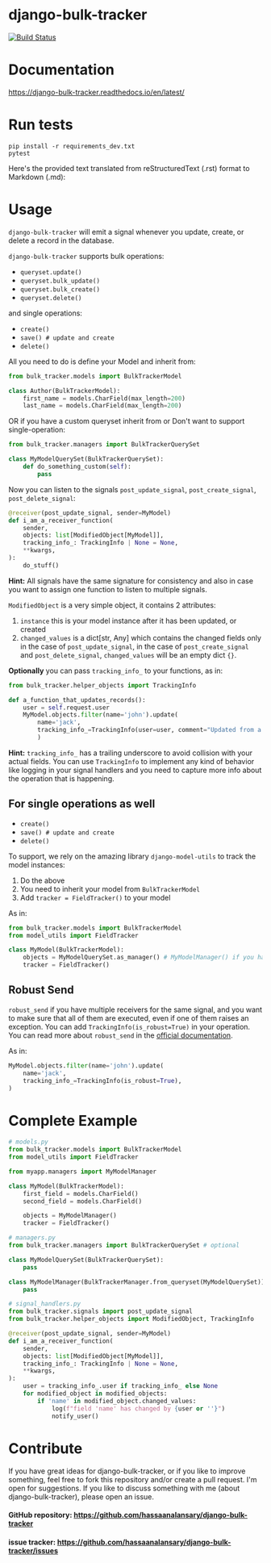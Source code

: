django-bulk-tracker
===============

[![Build Status](https://github.com/hassaanalansary/django-bulk-tracker/actions/workflows/tests.yml/badge.svg)](https://github.com/hassaanalansary/django-bulk-tracker/actions)


Documentation
=============
https://django-bulk-tracker.readthedocs.io/en/latest/

Run tests
==========
```shell
pip install -r requirements_dev.txt
pytest
```
Here's the provided text translated from reStructuredText (.rst) format to Markdown (.md):

Usage
=====

`django-bulk-tracker` will emit a signal whenever you update, create, or delete a record in the database.

`django-bulk-tracker` supports bulk operations:

- `queryset.update()`
- `queryset.bulk_update()`
- `queryset.bulk_create()`
- `queryset.delete()`

and single operations:

- `create()`
- `save() # update and create`
- `delete()`

All you need to do is define your Model and inherit from:

```python
from bulk_tracker.models import BulkTrackerModel

class Author(BulkTrackerModel):
    first_name = models.CharField(max_length=200)
    last_name = models.CharField(max_length=200)
```

OR if you have a custom queryset inherit from or Don't want to support single-operation:

```python
from bulk_tracker.managers import BulkTrackerQuerySet

class MyModelQuerySet(BulkTrackerQuerySet):
    def do_something_custom(self):
        pass
```

Now you can listen to the signals `post_update_signal`, `post_create_signal`, `post_delete_signal`:

```python
@receiver(post_update_signal, sender=MyModel)
def i_am_a_receiver_function(
    sender,
    objects: list[ModifiedObject[MyModel]],
    tracking_info_: TrackingInfo | None = None,
    **kwargs,
):
    do_stuff()
```

**Hint:** All signals have the same signature for consistency and also in case you want to assign one function to listen to multiple signals.

`ModifiedObject` is a very simple object, it contains 2 attributes:
1. `instance` this is your model instance after it has been updated, or created
2. `changed_values` is a dict[str, Any] which contains the changed fields only in the case of `post_update_signal`, in the case of `post_create_signal` and `post_delete_signal`, `changed_values` will be an empty dict `{}`.

**Optionally** you can pass `tracking_info_` to your functions, as in:

```python
from bulk_tracker.helper_objects import TrackingInfo

def a_function_that_updates_records():
    user = self.request.user
    MyModel.objects.filter(name='john').update(
        name='jack',
        tracking_info_=TrackingInfo(user=user, comment="Updated from a function", kwargs={'app-build':'1.1.8'}, is_robust=True),
        )
```

**Hint:** `tracking_info_` has a trailing underscore to avoid collision with your actual fields. You can use `TrackingInfo` to implement any kind of behavior like logging in your signal handlers and you need to capture more info about the operation that is happening.

For single operations as well
-----------------------------

- `create()`
- `save() # update and create`
- `delete()`

To support, we rely on the amazing library `django-model-utils` to track the model instances:

1. Do the above
2. You need to inherit your model from `BulkTrackerModel`
3. Add `tracker = FieldTracker()` to your model

As in:

```python
from bulk_tracker.models import BulkTrackerModel
from model_utils import FieldTracker

class MyModel(BulkTrackerModel):
    objects = MyModelQuerySet.as_manager() # MyModelManager() if you have
    tracker = FieldTracker()
```

Robust Send
----------

`robust_send` if you have multiple receivers for the same signal, and you want to make sure that all of them are executed, even if one of them raises an exception. You can add `TrackingInfo(is_robust=True)` in your operation. You can read more about `robust_send` in the [official documentation](https://docs.djangoproject.com/en/5.0/topics/signals/#sending-signals).

As in:

```python
MyModel.objects.filter(name='john').update(
    name='jack',
    tracking_info_=TrackingInfo(is_robust=True),
)
```

Complete Example
================

```python
# models.py
from bulk_tracker.models import BulkTrackerModel
from model_utils import FieldTracker

from myapp.managers import MyModelManager

class MyModel(BulkTrackerModel):
    first_field = models.CharField()
    second_field = models.CharField()

    objects = MyModelManager()
    tracker = FieldTracker()
```

```python
# managers.py
from bulk_tracker.managers import BulkTrackerQuerySet # optional

class MyModelQuerySet(BulkTrackerQuerySet):
    pass

class MyModelManager(BulkTrackerManager.from_queryset(MyModelQuerySet)): # optional
    pass
```

```python
# signal_handlers.py
from bulk_tracker.signals import post_update_signal
from bulk_tracker.helper_objects import ModifiedObject, TrackingInfo

@receiver(post_update_signal, sender=MyModel)
def i_am_a_receiver_function(
    sender,
    objects: list[ModifiedObject[MyModel]],
    tracking_info_: TrackingInfo | None = None,
    **kwargs,
):
    user = tracking_info_.user if tracking_info_ else None
    for modified_object in modified_objects:
        if 'name' in modified_object.changed_values:
            log(f"field 'name' has changed by {user or ''}")
            notify_user()
```



Contribute
==========

If you have great ideas for django-bulk-tracker, or if you like to improve something,
feel free to fork this repository and/or create a pull request. 
I'm open for suggestions. 
If you like to discuss something with me (about django-bulk-tracker), please open an issue.


#### GitHub repository: https://github.com/hassaanalansary/django-bulk-tracker
#### issue tracker: https://github.com/hassaanalansary/django-bulk-tracker/issues
